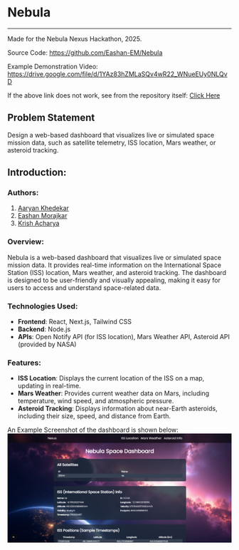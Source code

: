 # Nebula
---
Made for the Nebula Nexus Hackathon, 2025.

Source Code: https://github.com/Eashan-EM/Nebula

Example Demonstration Video: https://drive.google.com/file/d/1YAz83hZMLaSQv4wR22_WNueEUy0NLQvD

If the above link does not work, see from the repository itself: [Click Here](./public/example.mp4)

## Problem Statement
Design a web-based dashboard that visualizes live or simulated space mission data, such as satellite telemetry, ISS location, Mars weather, or asteroid tracking.

## Introduction:
### Authors:
1. [Aaryan Khedekar](https://github.com/AaryanKhClasses)
2. [Eashan Morajkar](https://github.com/Eashan-EM)
3. [Krish Acharya](https://github.com/krish-acharya14)

### Overview:
Nebula is a web-based dashboard that visualizes live or simulated space mission data. It provides real-time information on the International Space Station (ISS) location, Mars weather, and asteroid tracking. The dashboard is designed to be user-friendly and visually appealing, making it easy for users to access and understand space-related data.

### Technologies Used:
- **Frontend**: React, Next.js, Tailwind CSS
- **Backend**: Node.js
- **APIs**: Open Notify API (for ISS location), Mars Weather API, Asteroid API (provided by NASA)

### Features:
- **ISS Location**: Displays the current location of the ISS on a map, updating in real-time.
- **Mars Weather**: Provides current weather data on Mars, including temperature, wind speed, and atmospheric pressure.
- **Asteroid Tracking**: Displays information about near-Earth asteroids, including their size, speed, and distance from Earth.

An Example Screenshot of the dashboard is shown below:
![Nebula Dashboard Screenshot](public/example.png)